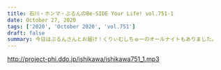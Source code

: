 ```yaml
---
title: 石川・ホンマ・ぶるんのBe-SIDE Your Life! vol.751-1
date: October 27, 2020
tags: ['2020', 'October 2020', 'vol.751']
draft: false
summary: 今日はぶるんさんとお届け！くりぃむしちゅーのオールナイトもありました。
---
```


http://project-phi.ddo.jp/ishikawa/ishikawa751_1.mp3